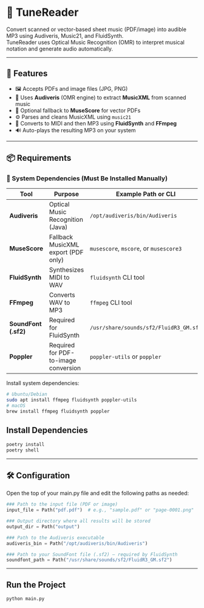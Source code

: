 # 🎼 TuneReader

Convert scanned or vector-based sheet music (PDF/image) into audible MP3 using Audiveris, Music21, and FluidSynth.  
TuneReader uses Optical Music Recognition (OMR) to interpret musical notation and generate audio automatically.

---

## 📌 Features

- 🖼️ Accepts PDFs and image files (JPG, PNG)
- 🧠 Uses **Audiveris** (OMR engine) to extract **MusicXML** from scanned music
- 🎵 Optional fallback to **MuseScore** for vector PDFs
- ⚙️ Parses and cleans MusicXML using `music21`
- 🎹 Converts to MIDI and then MP3 using **FluidSynth** and **FFmpeg**
- 🔊 Auto-plays the resulting MP3 on your system

---

## 📦 Requirements

### 🧰 System Dependencies (Must Be Installed Manually)

| Tool         | Purpose                            | Example Path or CLI        |
|--------------|-------------------------------------|-----------------------------|
| **Audiveris**| Optical Music Recognition (Java)   | `/opt/audiveris/bin/Audiveris` |
| **MuseScore**| Fallback MusicXML export (PDF only)| `musescore`, `mscore`, or `musescore3` |
| **FluidSynth**| Synthesizes MIDI to WAV           | `fluidsynth` CLI tool       |
| **FFmpeg**   | Converts WAV to MP3                 | `ffmpeg` CLI tool           |
| **SoundFont (.sf2)** | Required for FluidSynth    | `/usr/share/sounds/sf2/FluidR3_GM.sf2` |
| **Poppler**  | Required for PDF-to-image conversion | `poppler-utils` or `poppler` |

Install system dependencies:

```bash
# Ubuntu/Debian
sudo apt install ffmpeg fluidsynth poppler-utils
# macOS
brew install ffmpeg fluidsynth poppler
```

## Install Dependencies
```bash
poetry install
poetry shell
```

---

## 🛠️ Configuration

Open the top of your main.py file and edit the following paths as needed:

```python
### Path to the input file (PDF or image)
input_file = Path("pdf.pdf")  # e.g., "sample.pdf" or "page-0001.png"

### Output directory where all results will be stored
output_dir = Path("output")

### Path to the Audiveris executable
audiveris_bin = Path("/opt/audiveris/bin/Audiveris")

### Path to your SoundFont file (.sf2) — required by FluidSynth
soundfont_path = Path("/usr/share/sounds/sf2/FluidR3_GM.sf2")
```

---

## Run the Project

```bash
python main.py
```
